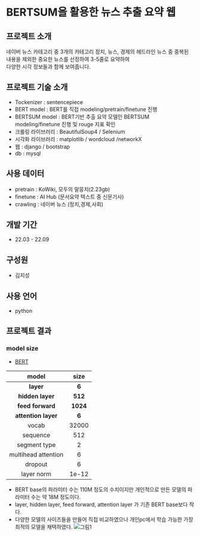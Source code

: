 # BERTSUM을 활용한 뉴스 추출 요약 웹

## 프로젝트 소개
네이버 뉴스 카테고리 중 3개의 카테고리 정치, 뉴스, 경제의 헤드라인 뉴스 중 중복된 내용을 제외한 중요한 뉴스를 선정하여 3-5줄로 요약하여<br>
다양한 시각 정보들과 함께 보여줍니다.<br>

## 프로젝트 기술 소개
 - Tockenizer : sentencepiece
 - BERT model : BERT를 직접 modeling/pretrain/finetune 진행
 - BERTSUM model : BERT기반 추출 요약 모델인 BERTSUM modeling/finetune 진행 및 rouge 지표 확인
 - 크롤링 라이브러리 : BeautifulSoup4 / Selenium
 - 시각화 라이브러리 : matplotlib / wordcloud /networkX
 - 웹 : django / bootstrap
 - db : mysql

## 사용 데이터
 - pretrain : KoWiki, 모두의 말뭉치(2.23gb)
 - finetune : AI Hub (문서요약 텍스트 중 신문기사)
 - crawling : 네이버 뉴스 (정치,경제,사회)

## 개발 기간
 - 22.03 - 22.09

## 구성원
 - 김지성

## 사용 언어
 - python

## 프로젝트 결과
### model size
 - [BERT](https://arxiv.org/pdf/1810.04805.pdf)<br>
 
|model|size|
|:------:|:-----:|
|**layer**|**6**|
|**hidden layer**|**512**|
|**feed forward**|**1024**|
|**attention layer**|**6**|
|vocab|32000|
|sequence|512|
|segment type|2|
|multihead attention|6|
|dropout|6|
|layer norm|1e-12|
 - BERT base의 파라미터 수는 110M 정도의 수치이지만 개인적으로 만든 모델의 파라미터 수는 약 18M 정도이다.
 - layer, hidden layer, feed forward, attention layer 가 기존 BERT base보다 작다.
 - 다양한 모델의 사이즈들을 만들어 직접 비교하였으나 개인pc에서 학습 가능한 가장 최적의 모델을 채택하였다.
![그림1](https://github.com/intelligence-kim/BERTSUM/assets/128572870/da83b9bc-d3f8-4d4a-b8e8-2980e0890a4a)

